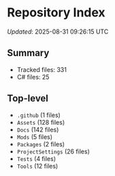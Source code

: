 # Repository Index

_Updated_: 2025-08-31 09:26:15 UTC

## Summary
- Tracked files: 331
- C# files: 25

## Top-level
- `.github` (1 files)
- `Assets` (128 files)
- `Docs` (142 files)
- `Mods` (5 files)
- `Packages` (2 files)
- `ProjectSettings` (26 files)
- `Tests` (4 files)
- `Tools` (12 files)
